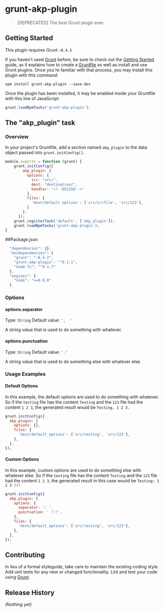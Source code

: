 # grunt-akp-plugin

> [DEPRECATED] The best Grunt plugin ever.

## Getting Started
This plugin requires Grunt `~0.4.5`

If you haven't used [Grunt](http://gruntjs.com/) before, be sure to check out the [Getting Started](http://gruntjs.com/getting-started) guide, as it explains how to create a [Gruntfile](http://gruntjs.com/sample-gruntfile) as well as install and use Grunt plugins. Once you're familiar with that process, you may install this plugin with this command:

```shell
npm install grunt-akp-plugin --save-dev
```

Once the plugin has been installed, it may be enabled inside your Gruntfile with this line of JavaScript:

```js
grunt.loadNpmTasks('grunt-akp-plugin');
```

## The "akp_plugin" task

### Overview
In your project's Gruntfile, add a section named `akp_plugin` to the data object passed into `grunt.initConfig()`.

```js
module.exports = function (grunt) {
    grunt.initConfig({
        akp_plugin: {
          options: {
            src: "src/",
            dest: "destination/",
            handler: "<!--DS22SD-->"
          },
          files: {
            'dest/default_options': ['src/srcfile', 'src/123'],
          }
        },
      });
    grunt.registerTask('default', ['akp_plugin']);
    grunt.loadNpmTasks('grunt-akp-plugin');
}
```
##Package.json

```js
  "dependencies": {},
  "devDependencies": {
    "grunt": "~0.4.2",
    "grunt-akp-plugin": "^0.1.1",
    "node-fs": "^0.1.7"
  },
  "engines": {
    "node": ">=0.8.0"
  }
```

### Options

#### options.separator
Type: `String`
Default value: `',  '`

A string value that is used to do something with whatever.

#### options.punctuation
Type: `String`
Default value: `'.'`

A string value that is used to do something else with whatever else.

### Usage Examples

#### Default Options
In this example, the default options are used to do something with whatever. So if the `testing` file has the content `Testing` and the `123` file had the content `1 2 3`, the generated result would be `Testing, 1 2 3.`

```js
grunt.initConfig({
  akp_plugin: {
    options: {},
    files: {
      'dest/default_options': ['src/testing', 'src/123'],
    },
  },
});
```

#### Custom Options
In this example, custom options are used to do something else with whatever else. So if the `testing` file has the content `Testing` and the `123` file had the content `1 2 3`, the generated result in this case would be `Testing: 1 2 3 !!!`

```js
grunt.initConfig({
  akp_plugin: {
    options: {
      separator: ': ',
      punctuation: ' !!!',
    },
    files: {
      'dest/default_options': ['src/testing', 'src/123'],
    },
  },
});
```

## Contributing
In lieu of a formal styleguide, take care to maintain the existing coding style. Add unit tests for any new or changed functionality. Lint and test your code using [Grunt](http://gruntjs.com/).

## Release History
_(Nothing yet)_

